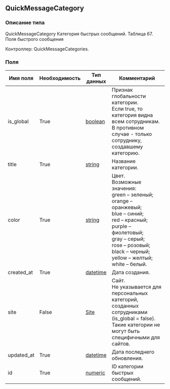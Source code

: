 
## QuickMessageCategory

### Описание типа
QuickMessageCategory
Категория быстрых сообщений.
Таблица 67. Поля быстрого сообщения

Контроллер: QuickMessageCategories.

### Поля

| Имя поля | Необходимость | Тип данных | Комментарий |
|---|---|---|---|
|is_global|True|[boolean](/docs/types/boolean.md)|Признак глобальности категории.<br/>Если true, то категория видна всем сотрудникам. В противном случае - только сотруднику, создавшему категорию.<br/>|
|title|True|[string](/docs/types/string.md)|Название категории.<br/>|
|color|True|[string](/docs/types/string.md)|Цвет.<br/>Возможные значения:<br/>green – зеленый;<br/>orange – оранжевый;<br/>blue – синий;<br/>red – красный;<br/>purple – фиолетовый;<br/>gray – серый;<br/>rose – розовый;<br/>black – черный;<br/>yellow – желтый;<br/>white – белый.<br/>|
|created_at|True|[datetime](/docs/types/datetime.md)|Дата создания.<br/>|
|site|False|[Site](/docs/types/Site.md)|Сайт.<br/>Не указывается для персональных категорий, созданных сотрудниками (is_global = false). Такие категории не могут быть специфичными для сайтов.<br/>|
|updated_at|True|[datetime](/docs/types/datetime.md)|Дата последнего обновления.<br/>|
|id|True|[numeric](/docs/types/numeric.md)|ID категории быстрых сообщений.<br/>|
